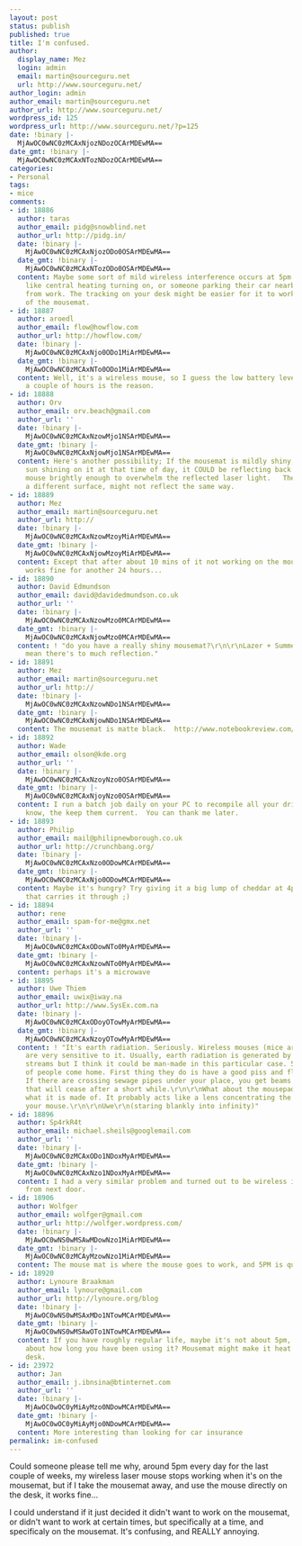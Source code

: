 ```yaml
---
layout: post
status: publish
published: true
title: I'm confused.
author:
  display_name: Mez
  login: admin
  email: martin@sourceguru.net
  url: http://www.sourceguru.net/
author_login: admin
author_email: martin@sourceguru.net
author_url: http://www.sourceguru.net/
wordpress_id: 125
wordpress_url: http://www.sourceguru.net/?p=125
date: !binary |-
  MjAwOC0wNC0zMCAxNjozNDozOCArMDEwMA==
date_gmt: !binary |-
  MjAwOC0wNC0zMCAxNTozNDozOCArMDEwMA==
categories:
- Personal
tags:
- mice
comments:
- id: 18886
  author: taras
  author_email: pidg@snowblind.net
  author_url: http://pidg.in/
  date: !binary |-
    MjAwOC0wNC0zMCAxNjozODo0OSArMDEwMA==
  date_gmt: !binary |-
    MjAwOC0wNC0zMCAxNTozODo0OSArMDEwMA==
  content: Maybe some sort of mild wireless interference occurs at 5pm every day,
    like central heating turning on, or someone parking their car nearby as they return
    from work. The tracking on your desk might be easier for it to work out than that
    of the mousemat.
- id: 18887
  author: aroedl
  author_email: flow@howflow.com
  author_url: http://howflow.com/
  date: !binary |-
    MjAwOC0wNC0zMCAxNjo0ODo1MiArMDEwMA==
  date_gmt: !binary |-
    MjAwOC0wNC0zMCAxNTo0ODo1MiArMDEwMA==
  content: Well, it's a wireless mouse, so I guess the low battery level after working
    a couple of hours is the reason.
- id: 18888
  author: Orv
  author_email: orv.beach@gmail.com
  author_url: ''
  date: !binary |-
    MjAwOC0wNC0zMCAxNzowMjo1NSArMDEwMA==
  date_gmt: !binary |-
    MjAwOC0wNC0zMCAxNjowMjo1NSArMDEwMA==
  content: Here's another possibility; If the mousemat is mildly shiny, and there's
    sun shining on it at that time of day, it COULD be reflecting back up into the
    mouse brightly enough to overwhelm the reflected laser light.   The desk, being
    a different surface, might not reflect the same way.
- id: 18889
  author: Mez
  author_email: martin@sourceguru.net
  author_url: http://
  date: !binary |-
    MjAwOC0wNC0zMCAxNzowMzoyMiArMDEwMA==
  date_gmt: !binary |-
    MjAwOC0wNC0zMCAxNjowMzoyMiArMDEwMA==
  content: Except that after about 10 mins of it not working on the mouse mat, it
    works fine for another 24 hours...
- id: 18890
  author: David Edmundson
  author_email: david@davidedmundson.co.uk
  author_url: ''
  date: !binary |-
    MjAwOC0wNC0zMCAxNzowMzo0MCArMDEwMA==
  date_gmt: !binary |-
    MjAwOC0wNC0zMCAxNjowMzo0MCArMDEwMA==
  content: ! "do you have a really shiny mousemat?\r\n\r\nLazer + Summer + 5PM could
    mean there's to much reflection."
- id: 18891
  author: Mez
  author_email: martin@sourceguru.net
  author_url: http://
  date: !binary |-
    MjAwOC0wNC0zMCAxNzowNDo1NSArMDEwMA==
  date_gmt: !binary |-
    MjAwOC0wNC0zMCAxNjowNDo1NSArMDEwMA==
  content: The mousemat is matte black.  http://www.notebookreview.com/assets/19509.jpg
- id: 18892
  author: Wade
  author_email: olson@kde.org
  author_url: ''
  date: !binary |-
    MjAwOC0wNC0zMCAxNzoyNzo0OSArMDEwMA==
  date_gmt: !binary |-
    MjAwOC0wNC0zMCAxNjoyNzo0OSArMDEwMA==
  content: I run a batch job daily on your PC to recompile all your drivers.  You
    know, the keep them current.  You can thank me later.
- id: 18893
  author: Philip
  author_email: mail@philipnewborough.co.uk
  author_url: http://crunchbang.org/
  date: !binary |-
    MjAwOC0wNC0zMCAxNzo0ODowMCArMDEwMA==
  date_gmt: !binary |-
    MjAwOC0wNC0zMCAxNjo0ODowMCArMDEwMA==
  content: Maybe it's hungry? Try giving it a big lump of cheddar at 4pm and see if
    that carries it through ;)
- id: 18894
  author: rene
  author_email: spam-for-me@gmx.net
  author_url: ''
  date: !binary |-
    MjAwOC0wNC0zMCAxODowNTo0MyArMDEwMA==
  date_gmt: !binary |-
    MjAwOC0wNC0zMCAxNzowNTo0MyArMDEwMA==
  content: perhaps it's a microwave
- id: 18895
  author: Uwe Thiem
  author_email: uwix@iway.na
  author_url: http://www.SysEx.com.na
  date: !binary |-
    MjAwOC0wNC0zMCAxODoyOTowMyArMDEwMA==
  date_gmt: !binary |-
    MjAwOC0wNC0zMCAxNzoyOTowMyArMDEwMA==
  content: ! "It's earth radiation. Seriously. Wireless mouses (mice are little rodents)
    are very sensitive to it. Usually, earth radiation is generated by crossing underground
    streams but I think it could be man-made in this particular case. 5pm means lots
    of people come home. First thing they do is have a good piss and flush their toilets.
    If there are crossing sewage pipes under your place, you get beams of earth radiation
    that will cease after a short while.\r\n\r\nWhat about the mousepad? Well, depends
    what it is made of. It probably acts like a lens concentrating the radiation on
    your mouse.\r\n\r\nUwe\r\n(staring blankly into infinity)"
- id: 18896
  author: Sp4rkR4t
  author_email: michael.sheils@googlemail.com
  author_url: ''
  date: !binary |-
    MjAwOC0wNC0zMCAxODo1NDoxMyArMDEwMA==
  date_gmt: !binary |-
    MjAwOC0wNC0zMCAxNzo1NDoxMyArMDEwMA==
  content: I had a very similar problem and turned out to be wireless interference
    from next door.
- id: 18906
  author: Wolfger
  author_email: wolfger@gmail.com
  author_url: http://wolfger.wordpress.com/
  date: !binary |-
    MjAwOC0wNS0wMSAwMDowNzo1MiArMDEwMA==
  date_gmt: !binary |-
    MjAwOC0wNC0zMCAyMzowNzo1MiArMDEwMA==
  content: The mouse mat is where the mouse goes to work, and 5PM is quitting time.
- id: 18920
  author: Lynoure Braakman
  author_email: lynoure@gmail.com
  author_url: http://lynoure.org/blog
  date: !binary |-
    MjAwOC0wNS0wMSAxMDo1NTowMCArMDEwMA==
  date_gmt: !binary |-
    MjAwOC0wNS0wMSAwOTo1NTowMCArMDEwMA==
  content: If you have roughly regular life, maybe it's not about 5pm, maybe it's
    about how long you have been using it? Mousemat might make it heat more than your
    desk.
- id: 23972
  author: Jan
  author_email: j.ibnsina@btinternet.com
  author_url: ''
  date: !binary |-
    MjAwOC0wOC0yMiAyMzo0NDowMCArMDEwMA==
  date_gmt: !binary |-
    MjAwOC0wOC0yMiAyMjo0NDowMCArMDEwMA==
  content: More interesting than looking for car insurance
permalink: im-confused
---
```

<p>Could someone please tell me why, around 5pm every day for the last couple of weeks, my wireless laser mouse stops working when it's on the mousemat, but if I take the mousemat away, and use the mouse directly on the desk, it works fine...</p>
<p>I could understand if it just decided it didn't want to work on the mousemat, or didn't want to work at certain times, but specifically at a time, and specificaly on the mousemat. It's confusing, and REALLY annoying.</p>
